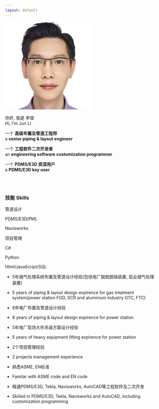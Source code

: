 ```yaml
---
layout: default
---
```


<div class="card bg-light">

  <div class="card-body">
    <div class="row align-items-center">
      <div class="col-sm-4">
        <div class="image mx-auto"><img src="/media/profile.png" alt=""></div>
      </div>
      <div class="col-sm-6">
        <div class="designation">
            <div class="typing-title">
                <p>
                  <div>你好, 我是 李俊</div>
                  <div>Hi, I'm Jun LI</div>
                </p>
                <p>
                  <div>一个 <strong>高级布置及管道工程师</strong></div>
                  <div>a <strong>senior piping & layout engineer</strong></div>
                </p>
                <p>
                  <div>一个 <strong>工程软件二次开发者</strong></div>
                  <div>an <strong>engineering software customization programmer</strong></div>
                </p>
                <p>
                  <div>一个 <strong>PDMS/E3D 资深用户</strong></div>
                  <div>a <strong>PDMS/E3D key user</strong></div>
                </p>
            </div>
            <span class="typed-title"></span>
        </div>
      </div>
    </div>
  </div>
</div>

<br>
<br>

### 技能 Skills

<p></p>
<div class="container progresscontainer">
  <div class="skills progress90">管道设计</div>
</div>

<p></p>
<div class="container progresscontainer">
  <div class="skills progress90">PDMS/E3D/PML</div>
</div>
 
 <p></p>
<div class="container progresscontainer">
  <div class="skills progress80">Navisworks</div>
</div>
 
 <p></p>
<div class="container progresscontainer">
  <div class="skills progress60">项目管理</div>
</div>

<p></p>
<div class="container progresscontainer">
  <div class="skills progress60">C#</div>
</div>
 
<p></p>
<div class="container progresscontainer">
  <div class="skills progress50">Python</div>
</div>

<p></p>
<div class="container progresscontainer">
  <div class="skills progress40">Html/JavaScript/SQL</div>
</div>

*   5年烟气处理系统布置及管道设计经验(包括电厂脱硫脱硝装置, 铝业烟气处理装置)
*   5 years of piping & layout design expirence for gas treatment system(power station FGD, SCR and aluminium industry GTC, FTC)

*   8年电厂布置及管道设计经验
*   8 years of piping & layout design expirence for power station

*   5年电厂现场大件吊装方案设计经验
*   5 years of heavy equipment lifting expirence for power station

*   2个项目管理经验
*   2 projects management experience

*   熟悉ASME, EN标准
*   Familar with ASME code and EN code

*   精通PDMS/E3D, Tekla, Navisworks, AutoCAD等工程软件及二次开发
*   Skilled in PDMS/E3D, Tekla, Navisworks and AutoCAD, including customization programming
